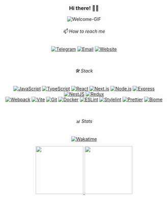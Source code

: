 <div align="center">

  <h3>Hi there! 👋🏻</h3>

  ![Welcome-GIF](https://media1.giphy.com/media/v1.Y2lkPTc5MGI3NjExaGdpMHk0bHoydnE0aGEybHA4aXV0eGR2djN0Nm9pMTF2YmpvOTc3NiZlcD12MV9pbnRlcm5hbF9naWZfYnlfaWQmY3Q9Zw/4vXquk6z6tQ9fqqIjN/giphy.gif)

  <h6>📫 How to reach me</h5>

  [![Telegram](https://img.shields.io/badge/Telegram-1d252c?style=for-the-badge&logo=telegram)](https://t.me/nekithrill)
  [![Email](https://img.shields.io/badge/Email-1d252c?style=for-the-badge&logo=gmail&logoColor=red)](mailto:nekithrill@gmail.com)
  [![Website](https://img.shields.io/badge/Website-1d252c?style=for-the-badge&logo=google-chrome&logoColor=green)](https://www.nekithrill.com)
  
  </br>

  <h6>🛠 Stack</h6>
      
  [![JavaScript](https://img.shields.io/badge/JavaScript-1d252c?style=plastic&logo=javascript)](https://developer.mozilla.org/en-US/docs/Web/JavaScript)
  [![TypeScript](https://img.shields.io/badge/TypeScript-1d252c?style=plastic&logo=typescript)](https://www.typescriptlang.org/)
  [![React](https://img.shields.io/badge/React-1d252c?style=plastic&logo=react)](https://reactjs.org/)
  [![Next.js](https://img.shields.io/badge/Next.js-1d252c?style=plastic&logo=next.js)](https://nextjs.org/)
  [![Node.js](https://img.shields.io/badge/Node.js-1d252c?style=plastic&logo=node.js)](https://nodejs.org/)
  [![Express](https://img.shields.io/badge/Express.js-1d252c?style=plastic&logo=express)](https://expressjs.com/)
  [![NestJS](https://img.shields.io/badge/NestJS-1d252c?style=plastic&logo=nestjs)](https://nestjs.com/)
  [![Redux](https://img.shields.io/badge/Redux-1d252c?style=plastic&logo=redux)](https://redux.js.org/)\
  [![Webpack](https://img.shields.io/badge/Webpack-1d252c?style=plastic&logo=webpack)](https://webpack.js.org/)
  [![Vite](https://img.shields.io/badge/Vite-1d252c?style=plastic&logo=vite)](https://vitejs.dev/)
  [![Git](https://img.shields.io/badge/Git-1d252c?style=plastic&logo=git)](https://git-scm.com/)
  [![Docker](https://img.shields.io/badge/Docker-1d252c?style=plastic&logo=docker)](https://www.docker.com/)
  [![ESLint](https://img.shields.io/badge/ESLint-1d252c?style=plastic&logo=eslint)](https://eslint.org/)
  [![Stylelint](https://img.shields.io/badge/Stylelint-1d252c?style=plastic&logo=stylelint)](https://stylelint.io/)
  [![Prettier](https://img.shields.io/badge/Prettier-1d252c?style=plastic&logo=prettier)](https://prettier.io/)
  [![Biome](https://img.shields.io/badge/Biome-1d252c?style=plastic&logo=biome)](https://biomejs.dev/)

  </br>

  <h6>📊 Stats</h6>
  
  [![Wakatime](https://img.shields.io/badge/Wakatime-1d252c?style=for-the-badge&logo=Wakatime&logoColor=white)](https://wakatime.com/@nekithrill)

  <p>
    <a href="https://github.com/nekithrill">
      <img height="150em" src="https://github-readme-stats.vercel.app/api?username=nekithrill&theme=city_lights&custom_title=Github&show_icons=true"/>
    </a>
    <a href="https://wakatime.com/@nekithrill">
      <img height="150em" src="https://github-readme-stats.vercel.app/api/top-langs/?username=nekithrill&theme=city_lights&custom_title=Languages&layout=compact&langs_count=8&count_private=true"/>
    </a>
  </p>
</div>




